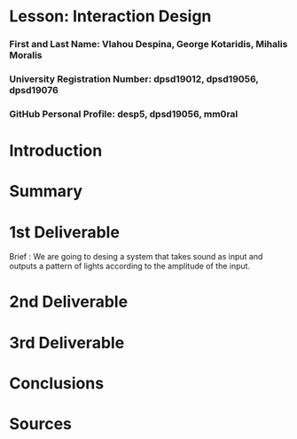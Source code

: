 # Lesson: Interaction Design

### First and Last Name: Vlahou Despina, George Kotaridis, Mihalis Moralis
### University Registration Number: dpsd19012, dpsd19056, dpsd19076
### GitHub Personal Profile: desp5, dpsd19056, mm0ral

# Introduction

# Summary


# 1st Deliverable
Brief : We are going to desing a system that takes sound as input and outputs a pattern of lights according to the amplitude of the input. 


# 2nd Deliverable


# 3rd Deliverable 


# Conclusions


# Sources
